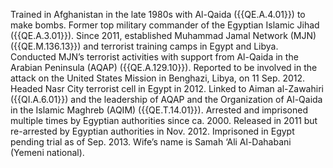  Trained in Afghanistan in the late 1980s with Al-Qaida ({{QE.A.4.01}}) to make 
bombs. Former top military commander of the Egyptian Islamic Jihad ({{QE.A.3.01}}). 
Since 2011, established Muhammad Jamal Network (MJN) ({{QE.M.136.13}}) and 
terrorist training camps in Egypt and Libya. Conducted MJN’s terrorist 
activities with support from Al-Qaida in the Arabian Peninsula (AQAP) 
({{QE.A.129.10}}). Reported to be involved in the attack on the United States 
Mission in Benghazi, Libya, on 11 Sep. 2012. Headed Nasr City terrorist cell in 
Egypt in 2012. Linked to Aiman al-Zawahiri ({{QI.A.6.01}}) and the leadership of 
AQAP and the Organization of Al-Qaida in the Islamic Maghreb (AQIM) 
({{QE.T.14.01}}). Arrested and imprisoned multiple times by Egyptian authorities 
since ca. 2000. Released in 2011 but re-arrested by Egyptian authorities in 
Nov. 2012. Imprisoned in Egypt pending trial as of Sep. 2013. Wife’s name is 
Samah ‘Ali Al-Dahabani (Yemeni national). 
